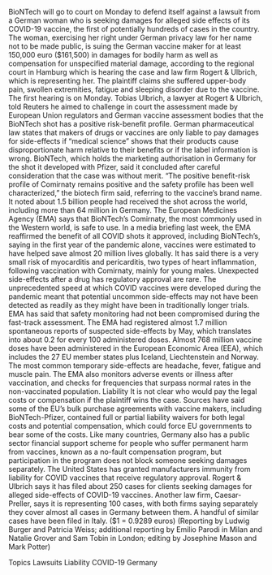 BioNTech will go to court on Monday to defend itself against a lawsuit from a German woman who is seeking damages for alleged side effects of its COVID-19 vaccine, the first of potentially hundreds of cases in the country.
The woman, exercising her right under German privacy law for her name not to be made public, is suing the German vaccine maker for at least 150,000 euro ($161,500) in damages for bodily harm as well as compensation for unspecified material damage, according to the regional court in Hamburg which is hearing the case and law firm Rogert & Ulbrich, which is representing her.
The plaintiff claims she suffered upper-body pain, swollen extremities, fatigue and sleeping disorder due to the vaccine.
The first hearing is on Monday.
Tobias Ulbrich, a lawyer at Rogert & Ulbrich, told Reuters he aimed to challenge in court the assessment made by European Union regulators and German vaccine assessment bodies that the BioNTech shot has a positive risk-benefit profile.
German pharmaceutical law states that makers of drugs or vaccines are only liable to pay damages for side-effects if “medical science” shows that their products cause disproportionate harm relative to their benefits or if the label information is wrong.
BioNTech, which holds the marketing authorisation in Germany for the shot it developed with Pfizer, said it concluded after careful consideration that the case was without merit.
“The positive benefit-risk profile of Comirnaty remains positive and the safety profile has been well characterized,” the biotech firm said, referring to the vaccine’s brand name.
It noted about 1.5 billion people had received the shot across the world, including more than 64 million in Germany.
The European Medicines Agency (EMA) says that BioNTech’s Comirnaty, the most commonly used in the Western world, is safe to use.
In a media briefing last week, the EMA reaffirmed the benefit of all COVID shots it approved, including BioNTech’s, saying in the first year of the pandemic alone, vaccines were estimated to have helped save almost 20 million lives globally.
It has said there is a very small risk of myocarditis and pericarditis, two types of heart inflammation, following vaccination with Comirnaty, mainly for young males.
Unexpected side-effects after a drug has regulatory approval are rare. The unprecedented speed at which COVID vaccines were developed during the pandemic meant that potential uncommon side-effects may not have been detected as readily as they might have been in traditionally longer trials.
EMA has said that safety monitoring had not been compromised during the fast-track assessment.
The EMA had registered almost 1.7 million spontaneous reports of suspected side-effects by May, which translates into about 0.2 for every 100 administered doses.
Almost 768 million vaccine doses have been administered in the European Economic Area (EEA), which includes the 27 EU member states plus Iceland, Liechtenstein and Norway.
The most common temporary side-effects are headache, fever, fatigue and muscle pain.
The EMA also monitors adverse events or illness after vaccination, and checks for frequencies that surpass normal rates in the non-vaccinated population.
Liability
It is not clear who would pay the legal costs or compensation if the plaintiff wins the case.
Sources have said some of the EU’s bulk purchase agreements with vaccine makers, including BioNTech-Pfizer, contained full or partial liability waivers for both legal costs and potential compensation, which could force EU governments to bear some of the costs.
Like many countries, Germany also has a public sector financial support scheme for people who suffer permanent harm from vaccines, known as a no-fault compensation program, but participation in the program does not block someone seeking damages separately.
The United States has granted manufacturers immunity from liability for COVID vaccines that receive regulatory approval.
Rogert & Ulbrich says it has filed about 250 cases for clients seeking damages for alleged side-effects of COVID-19 vaccines.
Another law firm, Caesar-Preller, says it is representing 100 cases, with both firms saying separately they cover almost all cases in Germany between them.
A handful of similar cases have been filed in Italy.
($1 = 0.9289 euros)
(Reporting by Ludwig Burger and Patricia Weiss; additional reporting by Emilio Parodi in Milan and Natalie Grover and Sam Tobin in London; editing by Josephine Mason and Mark Potter)

Topics
Lawsuits
Liability
COVID-19
Germany

